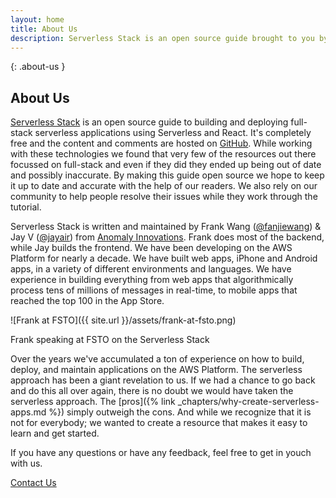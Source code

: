 ```yaml
---
layout: home
title: About Us
description: Serverless Stack is an open source guide brought to you by Frank Wang (@fanjiewang) and Jay V (@jayair) from Anomaly Innovations.
---
```


{: .about-us }
## About Us

[Serverless Stack](/) is an open source guide to building and deploying full-stack serverless applications using Serverless and React. It's completely free and the content and comments are hosted on [GitHub](https://github.com/AnomalyInnovations/serverless-stack-com). While working with these technologies we found that very few of the resources out there focussed on full-stack and even if they did they ended up being out of date and possibly inaccurate. By making this guide open source we hope to keep it up to date and accurate with the help of our readers. We also rely on our community to help people resolve their issues while they work through the tutorial.

Serverless Stack is written and maintained by Frank Wang ([@fanjiewang](https://twitter.com/fanjiewang)) &amp; Jay V ([@jayair](https://twitter.com/jayair)) from [Anomaly Innovations](http://anoma.ly). Frank does most of the backend, while Jay builds the frontend. We have been developing on the AWS Platform for nearly a decade. We have built web apps, iPhone and Android apps, in a variety of different environments and languages. We have experience in building everything from web apps that algorithmically process tens of millions of messages in real-time, to mobile apps that reached the top 100 in the App Store.

![Frank at FSTO]({{ site.url }}/assets/frank-at-fsto.png)
<p class="about-us-image-desc">Frank speaking at FSTO on the Serverless Stack</p>

Over the years we've accumulated a ton of experience on how to build, deploy, and maintain applications on the AWS Platform. The serverless approach has been a giant revelation to us. If we had a chance to go back and do this all over again, there is no doubt we would have taken the serverless approach. The [pros]({% link _chapters/why-create-serverless-apps.md %}) simply outweigh the cons. And while we recognize that it is not for everybody; we wanted to create a resource that makes it easy to learn and get started.

If you have any questions or have any feedback, feel free to get in youch with us.

<a class="button contact" href="mailto:{{ site.email }}">Contact Us</a>

